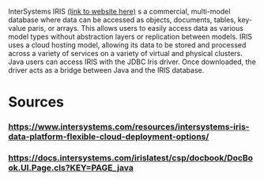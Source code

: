 InterSystems IRIS [(link to website here)](https://www.intersystems.com/resources/intersystems-iris-data-platform-flexible-cloud-deployment-options/) s a commercial, multi-model database where data can be accessed as objects, documents, tables, key-value paris, or arrays.
This allows users to easily access data as various model types without abstraction layers or replication between models.
IRIS uses a cloud hosting model, allowing its data to be stored and processed across a variety of services on a variety of virtual and physical clusters.
Java users can access IRIS with the JDBC Iris driver. Once downloaded, the driver acts as a bridge between Java and the IRIS database.

# Sources
### https://www.intersystems.com/resources/intersystems-iris-data-platform-flexible-cloud-deployment-options/
### https://docs.intersystems.com/irislatest/csp/docbook/DocBook.UI.Page.cls?KEY=PAGE_java

